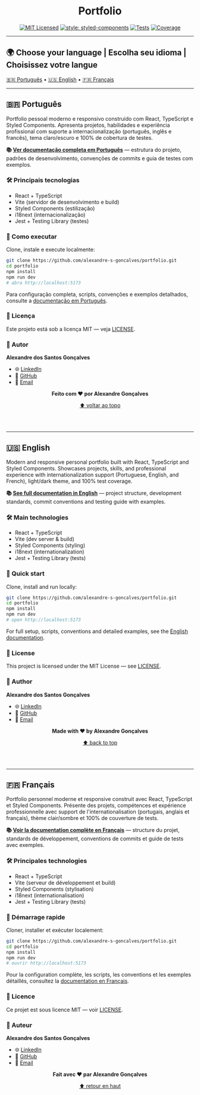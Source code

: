 <h1 align="center">Portfolio</h1>

<div align="center">

[![MIT Licensed](https://img.shields.io/badge/license-MIT-green.svg)](https://tldrlegal.com/license/mit-license)
[![style: styled-components](https://img.shields.io/badge/style-%F0%9F%92%85%20styled--components-orange.svg?colorB=daa357&colorA=db748e)](https://github.com/styled-components/styled-components)
[![Tests](https://img.shields.io/badge/tests-401%20passing-brightgreen.svg)](https://github.com/alexandre-s-goncalves/portfolio)
[![Coverage](https://img.shields.io/badge/coverage-100%25-brightgreen.svg)](https://github.com/alexandre-s-goncalves/portfolio)

</div>

---

## 🌍 Choose your language | Escolha seu idioma | Choisissez votre langue

[🇧🇷 Português](#português) • [🇺🇸 English](#english) • [🇫🇷 Français](#français)

---

<h2 id="português">🇧🇷 Português</h2>

Portfolio pessoal moderno e responsivo construído com React, TypeScript e Styled Components. Apresenta projetos, habilidades e experiência profissional com suporte a internacionalização (português, inglês e francês), tema claro/escuro e 100% de cobertura de testes.

**📚 [Ver documentação completa em Português](./docs/README.pt-BR.md)** — estrutura do projeto, padrões de desenvolvimento, convenções de commits e guia de testes com exemplos.

### 🛠 Principais tecnologias

- React + TypeScript
- Vite (servidor de desenvolvimento e build)
- Styled Components (estilização)
- i18next (internacionalização)
- Jest + Testing Library (testes)

### 🚀 Como executar

Clone, instale e execute localmente:

```bash
git clone https://github.com/alexandre-s-goncalves/portfolio.git
cd portfolio
npm install
npm run dev
# abra http://localhost:5173
```

Para configuração completa, scripts, convenções e exemplos detalhados, consulte a [documentação em Português](./docs/README.pt-BR.md).

### 📄 Licença

Este projeto está sob a licença MIT — veja [LICENSE](LICENSE).

### 👤 Autor

**Alexandre dos Santos Gonçalves**

- 🌐 [LinkedIn](https://www.linkedin.com/in/alexandre-sgoncalves)
- 🐙 [GitHub](https://github.com/alexandre-s-goncalves)
- 📧 [Email](mailto:alexandre.sgoncalves@outlook.com)

<div align="center">

**Feito com ❤️ por Alexandre Gonçalves**

<a href="#top">⬆ voltar ao topo</a>

</div>

<br/>
<br/>

---

<h2 id="english">🇺🇸 English</h2>

Modern and responsive personal portfolio built with React, TypeScript and Styled Components. Showcases projects, skills, and professional experience with internationalization support (Portuguese, English, and French), light/dark theme, and 100% test coverage.

**📚 [See full documentation in English](./docs/README.en-US.md)** — project structure, development standards, commit conventions and testing guide with examples.

### 🛠 Main technologies

- React + TypeScript
- Vite (dev server & build)
- Styled Components (styling)
- i18next (internationalization)
- Jest + Testing Library (tests)

### 🚀 Quick start

Clone, install and run locally:

```bash
git clone https://github.com/alexandre-s-goncalves/portfolio.git
cd portfolio
npm install
npm run dev
# open http://localhost:5173
```

For full setup, scripts, conventions and detailed examples, see the [English documentation](./docs/README.en-US.md).

### 📄 License

This project is licensed under the MIT License — see [LICENSE](LICENSE).

### 👤 Author

**Alexandre dos Santos Gonçalves**

- 🌐 [LinkedIn](https://www.linkedin.com/in/alexandre-sgoncalves)
- 🐙 [GitHub](https://github.com/alexandre-s-goncalves)
- 📧 [Email](mailto:alexandre.sgoncalves@outlook.com)

<div align="center">

**Made with ❤️ by Alexandre Gonçalves**

<a href="#top">⬆ back to top</a>

</div>

<br/>
<br/>

---

<h2 id="français">🇫🇷 Français</h2>

Portfolio personnel moderne et responsive construit avec React, TypeScript et Styled Components. Présente des projets, compétences et expérience professionnelle avec support de l'internationalisation (portugais, anglais et français), thème clair/sombre et 100% de couverture de tests.

**📚 [Voir la documentation complète en Français](./docs/README.fr-FR.md)** — structure du projet, standards de développement, conventions de commits et guide de tests avec exemples.

### 🛠 Principales technologies

- React + TypeScript
- Vite (serveur de développement et build)
- Styled Components (stylisation)
- i18next (internationalisation)
- Jest + Testing Library (tests)

### 🚀 Démarrage rapide

Cloner, installer et exécuter localement:

```bash
git clone https://github.com/alexandre-s-goncalves/portfolio.git
cd portfolio
npm install
npm run dev
# ouvrir http://localhost:5173
```

Pour la configuration complète, les scripts, les conventions et les exemples détaillés, consultez la [documentation en Français](./docs/README.fr-FR.md).

### 📄 Licence

Ce projet est sous licence MIT — voir [LICENSE](LICENSE).

### 👤 Auteur

**Alexandre dos Santos Gonçalves**

- 🌐 [LinkedIn](https://www.linkedin.com/in/alexandre-sgoncalves)
- 🐙 [GitHub](https://github.com/alexandre-s-goncalves)
- 📧 [Email](mailto:alexandre.sgoncalves@outlook.com)

<div align="center">

**Fait avec ❤️ par Alexandre Gonçalves**

<a href="#top">⬆ retour en haut</a>

</div>
